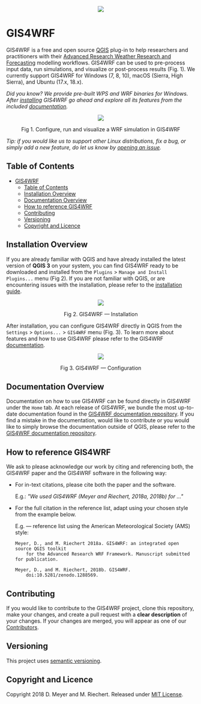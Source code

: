 <p align="center"><img src="https://github.com/GIS4WRF/gis4wrf-docs/blob/master/images/gis4wrf.png"></p>

# GIS4WRF
GIS4WRF is a free and open source [QGIS](https://qgis.org/) plug-in to help researchers and practitioners with their [Advanced Research Weather Research and Forecasting](https://www.mmm.ucar.edu/weather-research-and-forecasting-model) modelling workflows. GIS4WRF can be used to pre-process input data, run simulations, and visualize or post-process results (Fig. 1). We currently support GIS4WRF for Windows (7, 8, 10), macOS (Sierra, High Sierra), and Ubuntu (17.x, 18.x). 

*Did you know? We provide pre-built WPS and WRF binaries for Windows. After [installing](#installation-overview) GIS4WRF go ahead and explore all its features from the included [documentation](#documentation-overview).*

<p align="center"><img src="https://github.com/GIS4WRF/gis4wrf-docs/blob/master/images/gis4wrf-demo.gif"></p>
<p align="center">Fig 1. Configure, run and visualize a WRF simulation in GIS4WRF</p>

*Tip: if you would like us to support other Linux distributions, fix a bug, or simply add a new feature, do let us know by [opening an issue](https://github.com/GIS4WRF/gis4wrf/issues).*

## Table of Contents
- [GIS4WRF](#gis4wrf)
    - [Table of Contents](#table-of-contents)
    - [Installation Overview](#installation-overview)
    - [Documentation Overview](#documentation-overview)
    - [How to reference GIS4WRF](#how-to-reference-gis4wrf)
    - [Contributing](#contributing)
    - [Versioning](#versioning)
    - [Copyright and Licence](#copyright-and-licence)

## Installation Overview
If you are already familiar with QGIS and have already installed the latest version of **QGIS 3** on your system, you can find GIS4WRF ready to be downloaded and installed from the `Plugins` > `Manage and Install Plugins...` menu (Fig 2). If you are not familiar with QGIS, or are encountering issues with the installation, please refer to the [installation guide](INSTALL.md).

<p align="center"><img src="https://github.com/GIS4WRF/gis4wrf-docs/blob/master/images/gis4wrf-installation.gif"></p>
<p align="center">Fig 2. GIS4WRF — Installation</p>

After installation, you can configure GIS4WRF directly in QGIS from the `Settings` > `Options...` > `GIS4WRF` menu (Fig. 3). To learn more about features and how to use GIS4WRF please refer to the GIS4WRF [documentation](#documentation-overview). 

<p align="center"><img src="https://github.com/GIS4WRF/gis4wrf-docs/blob/master/images/gis4wrf-configuration.gif"></p>
<p align="center">Fig 3. GIS4WRF — Configuration</p>

## Documentation Overview
Documentation on how to use GIS4WRF can be found directly in GIS4WRF under the `Home` tab. At each release of GIS4WRF, we bundle the most up-to-date documentation found in the [GIS4WRF documentation repository](https://github.com/GIS4WRF/gis4wrf-docs). If you find a mistake in the documentation, would like to contribute or you would like to simply browse the documentation outside of QGIS, please refer to the [GIS4WRF documentation repository](https://github.com/GIS4WRF/gis4wrf-docs).


## How to reference GIS4WRF
We ask to please acknowledge our work by citing and referencing both, the GIS4WRF paper and the GIS4WRF software in the following way:

- For in-text citations, please cite both the paper and the software.

    E.g.: *"We used GIS4WRF (Meyer and Riechert, 2018a, 2018b) for ..."*

- For the full citation in the reference list, adapt using your chosen style from the example below.

    E.g. — reference list using the American Meteorological Society (AMS) style:

    ```
    Meyer, D., and M. Riechert 2018a. GIS4WRF: an integrated open source QGIS toolkit
        for the Advanced Research WRF Framework. Manuscript submitted for publication.

    Meyer, D., and M. Riechert, 2018b. GIS4WRF.
        doi:10.5281/zenodo.1288569.
    ```

## Contributing
If you would like to contribute to the GIS4WRF project, clone this repository, make your changes, and create a pull request with a **clear description** of your changes. If your changes are merged, you will appear as one of our [Contributors](https://github.com/GIS4WRF/gis4wrf/graphs/contributors).

## Versioning
This project uses [semantic versioning](https://semver.org/).

## Copyright and Licence
Copyright 2018 D. Meyer and M. Riechert. Released under [MIT License](LICENSE.txt).